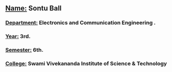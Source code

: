 <!DOCTYPE html>
<html lang="en">
<head>
<!--     <title> About Myself</title> -->
</head>
<body>
    <h2><b><u>Name:</u> Sontu Ball</b></h>
    <h3><b><u>Department:</u> Electronics and Communication Engineering .</b></h3>
    <h3><b><u>Year:</u> 3rd. </b></h3>
    <h3><b><u>Semester:</u> 6th.</b></h3>
    <h3><b><u>College:</u> Swami Vivekananda Institute of Science & Technology </b></h3>
</body>


</html>
